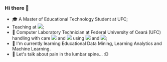 ### Hi there 👋

- :mortar_board: A Master of Educational Technology Student at UFC;
- Teaching at [![](https://img.shields.io/badge/Udemy-000000?style=for-the-badge&logo=udemy&style=flat?url=https://www.udemy.com/user/emanoel-carvalho-lopes)]();
- :briefcase: Computer Laboratory Technician at Federal University of Ceará (UFC) handling with care [![](https://img.shields.io/badge/MacOS-000000?style=for-the-badge&logo=apple&style=flat)]() and [![](https://img.shields.io/badge/Windows-000000?style=for-the-badge&logo=windows&style=flat)]() using [![](https://img.shields.io/badge/MXLinux-000000?style=for-the-badge&logo=mxlinux&style=flat)]() and [![](https://img.shields.io/badge/Ansible-000000?style=for-the-badge&logo=ansible&style=flat)]();
- 🌱 I'm currently learning Educational Data Mining, Learning Analytics and Machine Learning.  
- 💬 Let's talk about pain in the lumbar spine... :D
